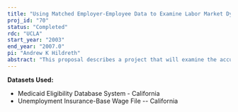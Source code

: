```yaml
---
title: "Using Matched Employer-Employee Data to Examine Labor Market Dynamics and the Quality of SIPP/CPS Data"
proj_id: "70"
status: "Completed"
rdc: "UCLA"
start_year: "2003"
end_year: "2007.0"
pi: "Andrew K Hildreth"
abstract: "This proposal describes a project that will examine the accuracy of measurement of dynamic labor market behavior in the Survey of Income and Program Participation (SIPP). The key feature of the project is the use of longitudinal records from the Unemployment Insurance (UI) system and the MEDS (Medicaid Eligibility Database System) of the State of California to provide accurate information on welfare, employment, unemployment, and earnings outcomes of individuals in the Census surveys. The project will link individual records from California residents in the SIPP with UI base wage records and records from the state’s MEDS file, and use the combined data set to address a series of questions related to the welfare-to-work transition of former welfare recipients. The combined data set will also be used to examine the divergence in measures of employment and earnings derived from household surveys compared to the known events contained in administrative files. Recent initiatives at the federal level, and subsequent state welfare legislation, have focused renewed attention on the ability of existing Census survey data to track trends in program participation and measure changes in welfare-to-work. Further, at a time when the State of California has grown faster, but started at a later date than other states, there are questions over the stability of jobs that individuals leaving welfare might receive. The proposed research seeks to address a number of issues in examining economic problems relating to welfare-to-work and the construction of matched employer employee data. As well as providing evidence on important questions, there will be substantial scientific contributions from the work (that enhance and identify shortcomings in Census Chapter13, Title 5 data programs). The scientific questions to be addressed concern the representative quality of the matched data once it has been formed and a means to address issues in the Census data such as measurement error and attrition bias. This work builds the research in earlier work conducted at the CCRDC. The main purpose of this work is to use data that has already been linked by the Linked Employer Household Dynamics (LEHD) project to combine this SIPP-UI linked data with another administrative data source to examine how various models perform using matched data. As part of our method, we are performing quality checks on Census data that are outside the LEHD task list and complement their data program, and the mission of the Census as a whole."
---
```


**Datasets Used:**

  - Medicaid Eligibility Database System - California 
  - Unemployment Insurance-Base Wage File -- California 

